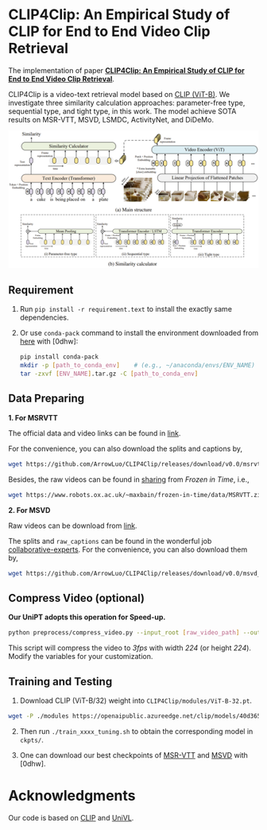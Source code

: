 # CLIP4Clip: An Empirical Study of CLIP for End to End Video Clip Retrieval

The implementation of paper [**CLIP4Clip: An Empirical Study of CLIP for End to End Video Clip Retrieval**](https://arxiv.org/abs/2104.08860). 

CLIP4Clip is a video-text retrieval model based on [CLIP (ViT-B)](https://github.com/openai/CLIP). We investigate three similarity calculation approaches: parameter-free type, sequential type, and tight type, in this work. The model achieve SOTA results on MSR-VTT, MSVD, LSMDC, ActivityNet, and DiDeMo.

![CLIP4Clip](CLIP4Clip.png)

## Requirement

1. Run `pip install -r requirement.text` to install the exactly same dependencies.

2. Or use `conda-pack` command to install the environment downloaded from [here](https://pan.baidu.com/s/18qtdMb6OGqEwnyIGONCk8A) with [0dhw]:
    ```bash
    pip install conda-pack
    mkdir -p [path_to_conda_env]    # (e.g., ~/anaconda/envs/ENV_NAME)
    tar -zxvf [ENV_NAME].tar.gz -C [path_to_conda_env]
    ```

## Data Preparing

**1. For MSRVTT**

The official data and video links can be found in [link](http://ms-multimedia-challenge.com/2017/dataset). 

For the convenience, you can also download the splits and captions by,
```sh
wget https://github.com/ArrowLuo/CLIP4Clip/releases/download/v0.0/msrvtt_data.zip
```

Besides, the raw videos can be found in [sharing](https://github.com/m-bain/frozen-in-time#-finetuning-benchmarks-msr-vtt) from *Frozen️ in Time*, i.e.,
```sh
wget https://www.robots.ox.ac.uk/~maxbain/frozen-in-time/data/MSRVTT.zip
```

**2. For MSVD**

Raw videos can be download from [link](https://www.cs.utexas.edu/users/ml/clamp/videoDescription/). 

The splits and `raw_captions` can be found in the wonderful job [collaborative-experts](https://github.com/albanie/collaborative-experts/blob/master/misc/datasets/msvd/README.md). For the convenience, you can also download them by,
```sh
wget https://github.com/ArrowLuo/CLIP4Clip/releases/download/v0.0/msvd_data.zip
```

## Compress Video (optional)

**Our UniPT adopts this operation for Speed-up.**
```sh
python preprocess/compress_video.py --input_root [raw_video_path] --output_root [compressed_video_path]
```
This script will compress the video to *3fps* with width *224* (or height *224*). Modify the variables for your customization.

## Training and Testing

1. Download CLIP (ViT-B/32) weight into `CLIP4Clip/modules/ViT-B-32.pt`.
```sh
wget -P ./modules https://openaipublic.azureedge.net/clip/models/40d365715913c9da98579312b702a82c18be219cc2a73407c4526f58eba950af/ViT-B-32.pt
```

2. Then run `./train_xxxx_tuning.sh` to obtain the corresponding model in `ckpts/`. 

3. One can download our best checkpoints of [MSR-VTT](https://pan.baidu.com/s/1QnRHk_b03X2BEonnqr7XUQ) and [MSVD](https://pan.baidu.com/s/1rZocVRZwnDD5M5bnsQFWAA) with [0dhw].


# Acknowledgments
Our code is based on [CLIP](https://github.com/openai/CLIP) and [UniVL](https://github.com/microsoft/UniVL).
